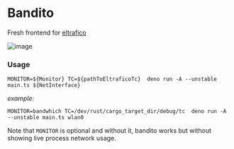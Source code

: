 # Bandito

Fresh frontend for [eltrafico](https://github.com/sigmaSd/Eltrafico)

![image](https://user-images.githubusercontent.com/22427111/187526633-de317357-ce9f-4314-b721-27fa62e0e9ce.png)

### Usage

```
MONITOR=${Monitor} TC=${pathToEltraficoTc}  deno run -A --unstable main.ts ${NetInterface}
```

_example:_

```
MONITOR=bandwhich TC=/dev/rust/cargo_target_dir/debug/tc  deno run -A --unstable main.ts wlan0
```

Note that `MONITOR` is optional and without it, bandito works but without
showing live process network usage.
